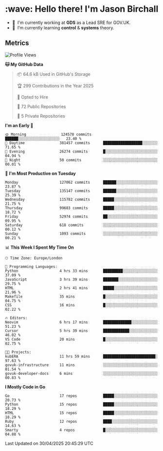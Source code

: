 <h1 align="left" id="jason-title">:wave: Hello there! I'm Jason Birchall</h1>

- :office: &nbsp;I'm currently working at **GDS** as a Lead SRE for GOV.UK.
- :seedling: &nbsp;I’m currently learning **control** & **systems** theory.

<h2>Metrics</h2>

<!--START_SECTION:waka-->
![Profile Views](http://img.shields.io/badge/Profile%20Views-0-blue)

**🐱 My GitHub Data** 

> 📦 64.6 kB Used in GitHub's Storage 
 > 
> 🏆 299 Contributions in the Year 2025
 > 
> 💼 Opted to Hire
 > 
> 📜 72 Public Repositories 
 > 
> 🔑 5 Private Repositories 
 > 
**I'm an Early 🐤** 

```text
🌞 Morning                124578 commits      ██████░░░░░░░░░░░░░░░░░░░   23.40 % 
🌆 Daytime                381457 commits      ██████████████████░░░░░░░   71.65 % 
🌃 Evening                26274 commits       █░░░░░░░░░░░░░░░░░░░░░░░░   04.94 % 
🌙 Night                  50 commits          ░░░░░░░░░░░░░░░░░░░░░░░░░   00.01 % 
```
📅 **I'm Most Productive on Tuesday** 

```text
Monday                   127062 commits      ██████░░░░░░░░░░░░░░░░░░░   23.87 % 
Tuesday                  135147 commits      ██████░░░░░░░░░░░░░░░░░░░   25.39 % 
Wednesday                115782 commits      █████░░░░░░░░░░░░░░░░░░░░   21.75 % 
Thursday                 99683 commits       █████░░░░░░░░░░░░░░░░░░░░   18.72 % 
Friday                   52974 commits       ██░░░░░░░░░░░░░░░░░░░░░░░   09.95 % 
Saturday                 618 commits         ░░░░░░░░░░░░░░░░░░░░░░░░░   00.12 % 
Sunday                   1093 commits        ░░░░░░░░░░░░░░░░░░░░░░░░░   00.21 % 
```


📊 **This Week I Spent My Time On** 

```text
🕑︎ Time Zone: Europe/London

💬 Programming Languages: 
Python                   4 hrs 33 mins       █████████░░░░░░░░░░░░░░░░   37.09 % 
JavaScript               3 hrs 39 mins       ███████░░░░░░░░░░░░░░░░░░   29.75 % 
HTML                     2 hrs 41 mins       █████░░░░░░░░░░░░░░░░░░░░   21.96 % 
Makefile                 35 mins             █░░░░░░░░░░░░░░░░░░░░░░░░   04.75 % 
CSS                      16 mins             █░░░░░░░░░░░░░░░░░░░░░░░░   02.22 % 

🔥 Editors: 
Neovim                   6 hrs 17 mins       █████████████░░░░░░░░░░░░   51.23 % 
Cursor                   5 hrs 39 mins       ████████████░░░░░░░░░░░░░   46.02 % 
VS Code                  20 mins             █░░░░░░░░░░░░░░░░░░░░░░░░   02.75 % 

🐱‍💻 Projects: 
kubERA                   11 hrs 59 mins      ████████████████████████░   97.63 % 
govuk-infrastructure     11 mins             ░░░░░░░░░░░░░░░░░░░░░░░░░   01.54 % 
govuk-developer-docs     6 mins              ░░░░░░░░░░░░░░░░░░░░░░░░░   00.83 % 
```

**I Mostly Code in Go** 

```text
Go                       17 repos            █████░░░░░░░░░░░░░░░░░░░░   20.73 % 
Python                   15 repos            █████░░░░░░░░░░░░░░░░░░░░   18.29 % 
HTML                     15 repos            █████░░░░░░░░░░░░░░░░░░░░   18.29 % 
Ruby                     12 repos            ████░░░░░░░░░░░░░░░░░░░░░   14.63 % 
Smarty                   4 repos             █░░░░░░░░░░░░░░░░░░░░░░░░   04.88 % 
```




 Last Updated on 30/04/2025 20:45:29 UTC
<!--END_SECTION:waka-->

<!-- links -->

[issues page]: https://github.com/jasonBirchall/jasonBirchall/issues "jasonBirchall/issues"
